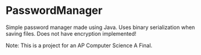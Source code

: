 # PasswordManager
Simple password manager made using Java. Uses binary serialization when saving files. Does not have encryption implemented!

Note: This is a project for an AP Computer Science A Final.
